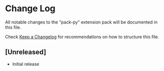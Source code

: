 # Change Log

All notable changes to the "pack-py" extension pack will be documented in this file.

Check [Keep a Changelog](http://keepachangelog.com/) for recommendations on how to structure this file.

## [Unreleased]

- Initial release
